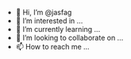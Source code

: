 - 👋 Hi, I’m @jasfag
- 👀 I’m interested in ...
- 🌱 I’m currently learning ...
- 💞️ I’m looking to collaborate on ...
- 📫 How to reach me ...

<!---
jasfag/jasfag is a ✨ special ✨ repository because its `README.md` (this file) appears on your GitHub profile.
You can click the Preview link to take a look at your changes.
--->

